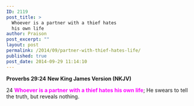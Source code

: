 ```yaml
---
ID: 2119
post_title: >
  Whoever is a partner with a thief hates
  his own life
author: Praison
post_excerpt: ""
layout: post
permalink: /2014/09/partner-with-thief-hates-life/
published: true
post_date: 2014-09-29 11:14:10
---
```

<strong>Proverbs 29:24</strong>
<strong> New King James Version (NKJV)</strong>

24 <span style="color: #ff00ff;"><strong>Whoever is a partner with a thief hates his own life</strong></span>;
He swears to tell the truth, but reveals nothing.